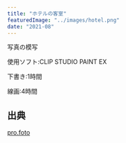 ```yaml
---
title: "ホテルの客室"
featuredImage: "../images/hotel.png"
date: "2021-08"
---
```


写真の模写

使用ソフト:CLIP STUDIO PAINT EX

下書き:1時間

線画:4時間

## 出典
[pro.foto](https://pro-foto.jp/free/product_info.php/cPath/21_27_64/products_id/416)
